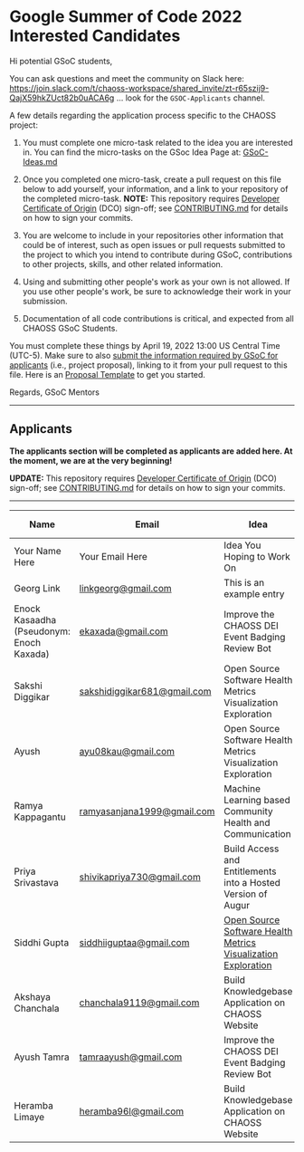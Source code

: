 # Google Summer of Code 2022 Interested Candidates

Hi potential GSoC students,

You can ask questions and meet the community on Slack here: https://join.slack.com/t/chaoss-workspace/shared_invite/zt-r65szij9-QajX59hkZUct82b0uACA6g ... look for the `GSOC-Applicants` channel.

A few details regarding the application process specific to the CHAOSS project:

1) You must complete one micro-task related to the idea you are interested in. You can find the micro-tasks on the GSoc Idea Page at: [GSoC-Ideas.md](./GSoC-Ideas.md)

2) Once you completed one micro-task, create a pull request on this file below to add yourself, your information, and a link to your repository of the completed micro-task. **NOTE:** This repository requires [Developer Certificate of Origin](https://developercertificate.org/) (DCO) sign-off; see [CONTRIBUTING.md](https://github.com/chaoss/governance/blob/master/CONTRIBUTING.md#code-or-document-change-contributions-github-interface) for details on how to sign your commits.

3) You are welcome to include in your repositories other information that could be of interest, such as open issues or pull requests submitted to the project to which you intend to contribute during GSoC, contributions to other projects, skills, and other related information.

4) Using and submitting other people's work as your own is not allowed. If you use other people's work, be sure to acknowledge their work in your submission.

5) Documentation of all code contributions is critical, and expected from all CHAOSS GSoC Students.

You must complete these things by April 19, 2022 13:00 US Central Time (UTC-5). Make sure to also [submit the information required by GSoC for applicants](https://summerofcode.withgoogle.com/) (i.e., project proposal), linking to it from your pull request to this file. Here is an [Proposal Template](https://docs.google.com/document/d/1YZez6_hgp2dBybEsMZoQ-ONB9IawK4_OPISLHe9Tjew/edit) to get you started.

Regards,
GSoC Mentors

---

## Applicants

**The applicants section will be completed as applicants are added here. At the moment, we are at the very beginning!**

**UPDATE:** This repository requires [Developer Certificate of Origin](https://developercertificate.org/) (DCO) sign-off; see [CONTRIBUTING.md](https://github.com/chaoss/governance/blob/master/CONTRIBUTING.md#code-or-document-change-contributions-github-interface) for details on how to sign your commits.

---

| Name                                     | Email                       | Idea                                                                                                                         | Micro-Task Repository                                                                                          | Project Proposal                                                                                                     | Submitted on GSOC |
| ---------------------------------------- | --------------------------- | ---------------------------------------------------------------------------------------------------------------------------- | -------------------------------------------------------------------------------------------------------------- | -------------------------------------------------------------------------------------------------------------------- | ----------------- |
| Your Name Here                           | Your Email Here             | Idea You Hoping to Work On                                                                                                   | Link to your Mico-task Repo                                                                                    | Link to Your Proposal                                                                                                | YES/NO            |
| Georg Link                               | linkgeorg@gmail.com         | This is an example entry                                                                                                     | [Micro-task](https://github.com/chaoss/governance/blob/master/GSoC-Ideas.md)                                   | [Proposal Template](https://docs.google.com/document/d/1YZez6_hgp2dBybEsMZoQ-ONB9IawK4_OPISLHe9Tjew/edit)            | NO                |
| Enock Kasaadha (Pseudonym: Enoch Kaxada) | ekaxada@gmail.com           | Improve the CHAOSS DEI Event Badging Review Bot                                                                              | [Micro-task](https://docs.google.com/document/d/1-aZJEzo_Clrx8EvYzI5SYYrlzTCH-yvBUQm6kUKWuFU/edit?usp=sharing) | [Proposal](https://docs.google.com/document/d/1QBo6PtokScEPnWaqaildl0N8rIVt0zMSRpaAuj8xXLU/edit?usp=sharing)         | YES               |
| Sakshi Diggikar                          | sakshidiggikar681@gmail.com | Open Source Software Health Metrics Visualization Exploration                                                                | [Microtasks Repository](https://github.com/thesakshidiggikar/chaoss-micro-task)                                | [Project Proposal](https://docs.google.com/document/d/1_mq8QDlm47g3dKjwOyiQ663Qak-ovayXE-Tfpsrg950/edit?usp=sharing) |                   |
| Ayush                                    | ayu08kau@gmail.com          | Open Source Software Health Metrics Visualization Exploration                                                                | https://github.com/ayush-8/chaoss-gsoc-application                                                             |
| Ramya Kappagantu                         | ramyasanjana1999@gmail.com  | Machine Learning based Community Health and Communication                                                                    | [Micro-task](https://github.com/RamyaKappagantu/chaoss-augur-gsoc-22)                                          | [Project Proposal](https://docs.google.com/document/d/1_94Ql_FBQER9by-8saUj74YxUs_TDVP9I6SvC5trU-U/edit?usp=sharing) | YES               |
| Priya Srivastava                         | shivikapriya730@gmail.com   | Build Access and Entitlements into a Hosted Version of Augur                                                                 | [Microtasks Repository](https://github.com/Priya730/chaoss-micro-task)                                         |                                                                                                                      |                   |
| Siddhi Gupta                             | siddhiiguptaa@gmail.com     | [Open Source Software Health Metrics Visualization Exploration](https://github.com/chaoss/augur-community-reports/issues/34) | [Microtask Repository](https://github.com/siddhiiguptaa/CHAOSS-microtask)                                      | [Project Proposal](https://docs.google.com/document/d/1C7nWJt4AKsE1ePIWsOYEzbAGwA8GchtxRfHfF0L4TOE/edit?usp=sharing) |                   |
| Akshaya Chanchala                        | chanchala9119@gmail.com     | Build Knowledgebase Application on CHAOSS Website                                                                            | [Micro-task](https://github.com/Akshaya101/gsoc-2022-KB)                                                       | [Proposal Template](https://drive.google.com/file/d/1ZMqGeyUVYn6UwlG-nYIfeWxdt-GJoUpB/view)                          | NO                |
| Ayush Tamra                              | tamraayush@gmail.com        | Improve the CHAOSS DEI Event Badging Review Bot                                                                              | [Micro-task](https://docs.google.com/document/d/1EGBfgwb7iJHlGnrq6l0-dQrpHW92gxArkP6BxG4W-qE/edit?usp=sharing) | [Proposal](https://docs.google.com/document/d/1R0UKhAKr1OUzFsjvZmy2O1sreYv8KyMt5y_i-2w2tqk/edit?usp=sharing)         | YES               |
| Heramba Limaye                           | heramba96l@gmail.com        | Build Knowledgebase Application on CHAOSS Website                                                                            | [Micro-task](https://github.com/HerambLimaye/chaoss_microTask)                                                 | [Proposal](https://docs.google.com/document/d/1h_m979VCfpI6h9I65g5at9raE_wnD_J3wWllm0Q4-Xg/edit?usp=sharing)         | YES               |
